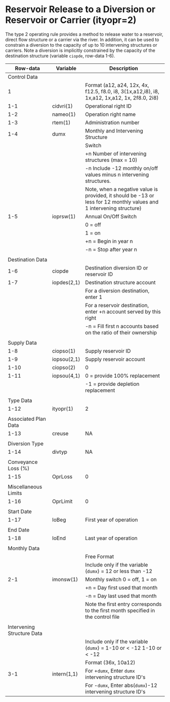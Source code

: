 # Reservoir Release to a Diversion or Reservoir or Carrier (ityopr=2) #

The type 2 operating rule provides a method to release water to a reservoir, direct flow structure or a carrier via 
the river. In addition, it can be used to constrain a diversion to the capacity of up to 10 intervening structures or 
carriers. Note a diversion is implicitly constrained by the capacity of the destination structure (variable `ciopde`, row-data 1-6).

| Row-data							| Variable						| Description 								|				
| ------------------				| --------------------			| --------									|
| Control Data						| 								| 											| 
| 1									| 								| Format (a12, a24, 12x, 4x, f12.5, f8.0, i8, 3(1x,a12,i8), i8, 1x,a12, 1x,a12, 1x, 2f8.0, 2i8) |
| 1-1								| cidvri(1)						| Operational right ID
| 1-2								| nameo(1)						| Operation right name
| 1-3								| rtem(1)						| Administration number
| 1-4								| dumx							| Monthly and Intervening Structure
| 									| 								| Switch
| 									| 								| +n Number of intervening structures (max = 10) 
| 									| 								| -n Include -12 monthly on/off values minus n intervening structures. 
| 									| 								| Note, when a negative value is provided, it should be -13 or less for 12 monthly values and 1 intervening structure)
| 1-5								| ioprsw(1)						| Annual On/Off Switch
| 									| 								| 0 = off 
| 									| 								| 1 = on
| 									| 								| +n = Begin in year n
| 									| 								| -n = Stop after year n
| | | |
| Destination Data					| 								| 											| 
| 1-6								| ciopde						| Destination diversion ID or reservoir ID 
| 1-7								| iopdes(2,1)					| Destination structure account
|									|								| For a diversion destination, enter 1
|									|								| For a reservoir destination, enter +n account served by this right
|									|								| -n = Fill first n accounts based on the ratio of their ownership
| | | |
| Supply Data						| 								| 											|
| 1-8								| ciopso(1)						| Supply reservoir ID
| 1-9 								| iopsou(2,1)					| Supply reservoir account
| 1-10 								| ciopso(2)						| 0
| 1-11								| iopsou(4,1)					| 0 = provide 100% replacement
|									|								| -1 = provide depletion replacement
| | | |
| Type Data							| 								| 											|
| 1-12								| ityopr(1)						| 2
| | | |
| Associated Plan Data				| 								| 											|
| 1-13								| creuse						| NA
| | | |
| Diversion Type					| 								| 											|
| 1-14								| divtyp						| NA
| | | |
| Conveyance Loss (%)				| 								| 											|
| 1-15								| OprLoss						| 0
| | | |
| Miscellaneous Limits				| 								| 											| 
| 1-16								| OprLimit						| 0
| | | |
| Start Date						| 								| 											| 
| 1-17								| IoBeg							| First year of operation 
| | | |
| End Date | | |
| 1-18 								| IoEnd 						| Last year of operation 
| | | |
| Monthly Data | | |
| 									| 								| Free Format		
| 									| 								| Include only if the variable (`dumx`) = 12 or less than -12
| 2-1								| imonsw(1)						| Monthly switch 0 = off, 1 = on
| 									| 								| +n = Day first used that month
| 									| 								| -n = Day last used that month
| 									| 								| Note the first entry corresponds to the first month specified in the control file
| | | |
| Intervening Structure Data | | |
| 									| 								| Include only if the variable (`dumx`) = 1-10 or < -12 1-10 or < -12 
| 									| 								| Format (36x, 10a12)
| 3-1								| intern(1,1)					| For +`dumx`, Enter `dumx` intervening structure ID's
|									|								| For -`dumx`, Enter abs(`dumx`)-12 intervening structure ID's